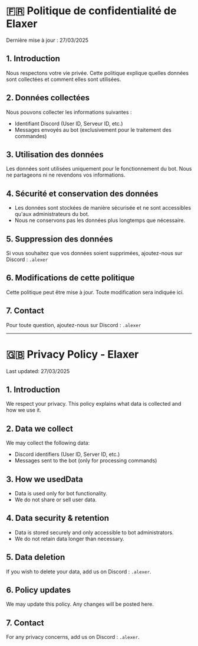 # 🇫🇷 Politique de confidentialité de Elaxer

Dernière mise à jour : 27/03/2025

## 1. Introduction
Nous respectons votre vie privée. Cette politique explique quelles données sont collectées et comment elles sont utilisées.

## 2. Données collectées
Nous pouvons collecter les informations suivantes :
- Identifiant Discord (User ID, Serveur ID, etc.)
- Messages envoyés au bot (exclusivement pour le traitement des commandes)

## 3. Utilisation des données
Les données sont utilisées uniquement pour le fonctionnement du bot. Nous ne partageons ni ne revendons vos informations.

## 4. Sécurité et conservation des données
- Les données sont stockées de manière sécurisée et ne sont accessibles qu'aux administrateurs du bot.
- Nous ne conservons pas les données plus longtemps que nécessaire.

## 5. Suppression des données
Si vous souhaitez que vos données soient supprimées, ajoutez-nous sur Discord : `.alexer`

## 6. Modifications de cette politique
Cette politique peut être mise à jour. Toute modification sera indiquée ici.

## 7. Contact
Pour toute question, ajoutez-nous sur Discord : `.alexer`

-------------------

# 🇬🇧 Privacy Policy - Elaxer

Last updated: 27/03/2025

## 1. Introduction
We respect your privacy. This policy explains what data is collected and how we use it.

## 2. Data we collect
We may collect the following data:
- Discord identifiers (User ID, Server ID, etc.)
- Messages sent to the bot (only for processing commands)

## 3. How we usedData
- Data is used only for bot functionality.
- We do not share or sell user data.

## 4. Data security & retention
- Data is stored securely and only accessible to bot administrators.
- We do not retain data longer than necessary.

## 5. Data deletion
If you wish to delete your data, add us on Discord : `.alexer`.

## 6. Policy updates
We may update this policy. Any changes will be posted here.

## 7. Contact
For any privacy concerns, add us on Discord : `.alexer`.
